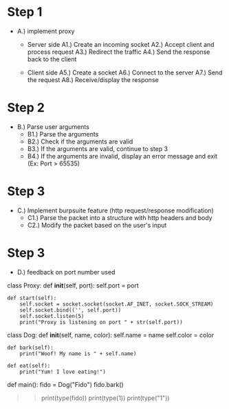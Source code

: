 # Step 1
- A.) implement proxy

  - Server side
    A1.) Create an incoming socket
    A2.) Accept client and process request
    A3.) Redirect the traffic
    A4.) Send the response back to the client

  - Client side
    A5.) Create a socket
    A6.) Connect to the server
    A7.) Send the request
    A8.) Receive/display the response

# Step 2
- B.) Parse user arguments
    - B1.) Parse the arguments
    - B2.) Check if the arguments are valid
    - B3.) If the arguments are valid, continue to step 3
    - B4.) If the arguments are invalid, display an error message and exit (Ex: Port > 65535)


# Step 3
- C.) Implement burpsuite feature (http request/response modification)
    - C1.) Parse the packet into a structure with http headers and body
    - C2.) Modify the packet based on the user's input



# Step 3
- D.) feedback on port number used


class Proxy:
    def __init__(self, port):
        self.port = port

    def start(self):
        self.socket = socket.socket(socket.AF_INET, socket.SOCK_STREAM)
        self.socket.bind(('', self.port))
        self.socket.listen(5)
        print("Proxy is listening on port " + str(self.port))

class Dog:
    def __init__(self, name, color):
        self.name = name
        self.color = color

    def bark(self):
        print("Woof! My name is " + self.name)

    def eat(self):
        print("Yum! I love eating!")

def main():
    fido = Dog("Fido")
    fido.bark()
>> print(type(fido))
>> print(type(1))
>> print(type("1"))